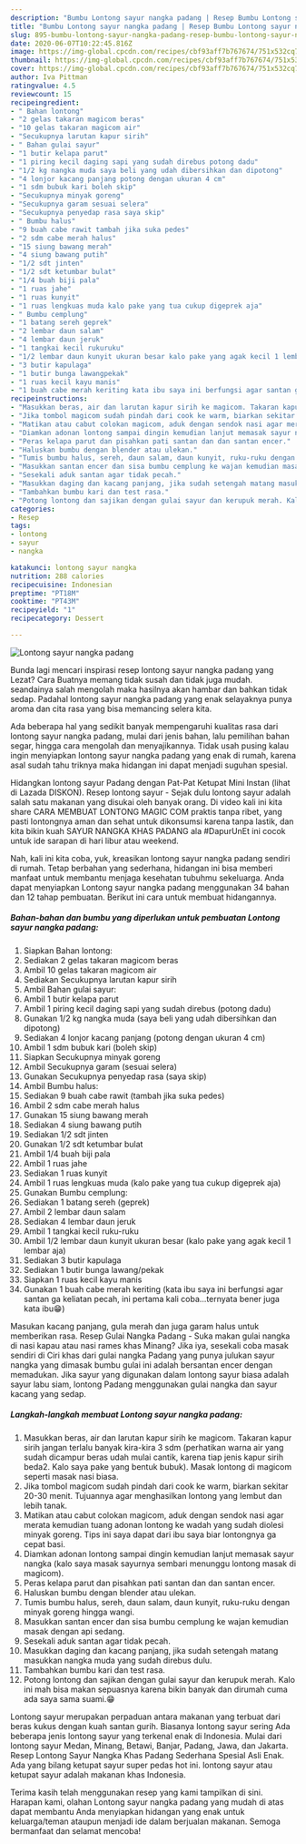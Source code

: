 ```yaml
---
description: "Bumbu Lontong sayur nangka padang | Resep Bumbu Lontong sayur nangka padang Yang Enak Dan Mudah"
title: "Bumbu Lontong sayur nangka padang | Resep Bumbu Lontong sayur nangka padang Yang Enak Dan Mudah"
slug: 895-bumbu-lontong-sayur-nangka-padang-resep-bumbu-lontong-sayur-nangka-padang-yang-enak-dan-mudah
date: 2020-06-07T10:22:45.816Z
image: https://img-global.cpcdn.com/recipes/cbf93aff7b767674/751x532cq70/lontong-sayur-nangka-padang-foto-resep-utama.jpg
thumbnail: https://img-global.cpcdn.com/recipes/cbf93aff7b767674/751x532cq70/lontong-sayur-nangka-padang-foto-resep-utama.jpg
cover: https://img-global.cpcdn.com/recipes/cbf93aff7b767674/751x532cq70/lontong-sayur-nangka-padang-foto-resep-utama.jpg
author: Iva Pittman
ratingvalue: 4.5
reviewcount: 15
recipeingredient:
- " Bahan lontong"
- "2 gelas takaran magicom beras"
- "10 gelas takaran magicom air"
- "Secukupnya larutan kapur sirih"
- " Bahan gulai sayur"
- "1 butir kelapa parut"
- "1 piring kecil daging sapi yang sudah direbus potong dadu"
- "1/2 kg nangka muda saya beli yang udah dibersihkan dan dipotong"
- "4 lonjor kacang panjang potong dengan ukuran 4 cm"
- "1 sdm bubuk kari boleh skip"
- "Secukupnya minyak goreng"
- "Secukupnya garam sesuai selera"
- "Secukupnya penyedap rasa saya skip"
- " Bumbu halus"
- "9 buah cabe rawit tambah jika suka pedes"
- "2 sdm cabe merah halus"
- "15 siung bawang merah"
- "4 siung bawang putih"
- "1/2 sdt jinten"
- "1/2 sdt ketumbar bulat"
- "1/4 buah biji pala"
- "1 ruas jahe"
- "1 ruas kunyit"
- "1 ruas lengkuas muda kalo pake yang tua cukup digeprek aja"
- " Bumbu cemplung"
- "1 batang sereh geprek"
- "2 lembar daun salam"
- "4 lembar daun jeruk"
- "1 tangkai kecil rukuruku"
- "1/2 lembar daun kunyit ukuran besar kalo pake yang agak kecil 1 lembar aja"
- "3 butir kapulaga"
- "1 butir bunga lawangpekak"
- "1 ruas kecil kayu manis"
- "1 buah cabe merah keriting kata ibu saya ini berfungsi agar santan ga keliatan pecah ini pertama kali cobaternyata bener juga kata ibu"
recipeinstructions:
- "Masukkan beras, air dan larutan kapur sirih ke magicom. Takaran kapur sirih jangan terlalu banyak kira-kira 3 sdm (perhatikan warna air yang sudah dicampur beras udah mulai cantik, karena tiap jenis kapur sirih beda2. Kalo saya pake yang bentuk bubuk). Masak lontong di magicom seperti masak nasi biasa."
- "Jika tombol magicom sudah pindah dari cook ke warm, biarkan sekitar 20-30 menit. Tujuannya agar menghasilkan lontong yang lembut dan lebih tanak."
- "Matikan atau cabut colokan magicom, aduk dengan sendok nasi agar merata kemudian tuang adonan lontong ke wadah yang sudah diolesi minyak goreng. Tips ini saya dapat dari ibu saya biar lontongnya ga cepat basi."
- "Diamkan adonan lontong sampai dingin kemudian lanjut memasak sayur nangka (kalo saya masak sayurnya sembari menunggu lontong masak di magicom)."
- "Peras kelapa parut dan pisahkan pati santan dan dan santan encer."
- "Haluskan bumbu dengan blender atau ulekan."
- "Tumis bumbu halus, sereh, daun salam, daun kunyit, ruku-ruku dengan minyak goreng hingga wangi."
- "Masukkan santan encer dan sisa bumbu cemplung ke wajan kemudian masak dengan api sedang."
- "Sesekali aduk santan agar tidak pecah."
- "Masukkan daging dan kacang panjang, jika sudah setengah matang masukkan nangka muda yang sudah direbus dulu."
- "Tambahkan bumbu kari dan test rasa."
- "Potong lontong dan sajikan dengan gulai sayur dan kerupuk merah. Kalo ini mah bisa makan sepuasnya karena bikin banyak dan dirumah cuma ada saya sama suami.😁"
categories:
- Resep
tags:
- lontong
- sayur
- nangka

katakunci: lontong sayur nangka 
nutrition: 288 calories
recipecuisine: Indonesian
preptime: "PT18M"
cooktime: "PT43M"
recipeyield: "1"
recipecategory: Dessert

---
```



![Lontong sayur nangka padang](https://img-global.cpcdn.com/recipes/cbf93aff7b767674/751x532cq70/lontong-sayur-nangka-padang-foto-resep-utama.jpg)

Bunda lagi mencari inspirasi resep lontong sayur nangka padang yang Lezat? Cara Buatnya memang tidak susah dan tidak juga mudah. seandainya salah mengolah maka hasilnya akan hambar dan bahkan tidak sedap. Padahal lontong sayur nangka padang yang enak selayaknya punya aroma dan cita rasa yang bisa memancing selera kita.

Ada beberapa hal yang sedikit banyak mempengaruhi kualitas rasa dari lontong sayur nangka padang, mulai dari jenis bahan, lalu pemilihan bahan segar, hingga cara mengolah dan menyajikannya. Tidak usah pusing kalau ingin menyiapkan lontong sayur nangka padang yang enak di rumah, karena asal sudah tahu triknya maka hidangan ini dapat menjadi suguhan spesial.

Hidangkan lontong sayur Padang dengan Pat-Pat Ketupat Mini Instan (lihat di Lazada DISKON). Resep lontong sayur - Sejak dulu lontong sayur adalah salah satu makanan yang disukai oleh banyak orang. Di video kali ini kita share CARA MEMBUAT LONTONG MAGIC COM praktis tanpa ribet, yang pasti lontongnya aman dan sehat untuk dikonsumsi karena tanpa lastik, dan kita bikin kuah SAYUR NANGKA KHAS PADANG ala #DapurUnEt ini cocok untuk ide sarapan di hari libur atau weekend.


Nah, kali ini kita coba, yuk, kreasikan lontong sayur nangka padang sendiri di rumah. Tetap berbahan yang sederhana, hidangan ini bisa memberi manfaat untuk membantu menjaga kesehatan tubuhmu sekeluarga. Anda dapat menyiapkan Lontong sayur nangka padang menggunakan 34 bahan dan 12 tahap pembuatan. Berikut ini cara untuk membuat hidangannya.

<!--inarticleads1-->

##### Bahan-bahan dan bumbu yang diperlukan untuk pembuatan Lontong sayur nangka padang:

1. Siapkan  Bahan lontong:
1. Sediakan 2 gelas takaran magicom beras
1. Ambil 10 gelas takaran magicom air
1. Sediakan Secukupnya larutan kapur sirih
1. Ambil  Bahan gulai sayur:
1. Ambil 1 butir kelapa parut
1. Ambil 1 piring kecil daging sapi yang sudah direbus (potong dadu)
1. Gunakan 1/2 kg nangka muda (saya beli yang udah dibersihkan dan dipotong)
1. Sediakan 4 lonjor kacang panjang (potong dengan ukuran 4 cm)
1. Ambil 1 sdm bubuk kari (boleh skip)
1. Siapkan Secukupnya minyak goreng
1. Ambil Secukupnya garam (sesuai selera)
1. Gunakan Secukupnya penyedap rasa (saya skip)
1. Ambil  Bumbu halus:
1. Sediakan 9 buah cabe rawit (tambah jika suka pedes)
1. Ambil 2 sdm cabe merah halus
1. Gunakan 15 siung bawang merah
1. Sediakan 4 siung bawang putih
1. Sediakan 1/2 sdt jinten
1. Gunakan 1/2 sdt ketumbar bulat
1. Ambil 1/4 buah biji pala
1. Ambil 1 ruas jahe
1. Sediakan 1 ruas kunyit
1. Ambil 1 ruas lengkuas muda (kalo pake yang tua cukup digeprek aja)
1. Gunakan  Bumbu cemplung:
1. Sediakan 1 batang sereh (geprek)
1. Ambil 2 lembar daun salam
1. Sediakan 4 lembar daun jeruk
1. Ambil 1 tangkai kecil ruku-ruku
1. Ambil 1/2 lembar daun kunyit ukuran besar (kalo pake yang agak kecil 1 lembar aja)
1. Sediakan 3 butir kapulaga
1. Sediakan 1 butir bunga lawang/pekak
1. Siapkan 1 ruas kecil kayu manis
1. Gunakan 1 buah cabe merah keriting (kata ibu saya ini berfungsi agar santan ga keliatan pecah, ini pertama kali coba...ternyata bener juga kata ibu😁)


Masukan kacang panjang, gula merah dan juga garam halus untuk memberikan rasa. Resep Gulai Nangka Padang - Suka makan gulai nangka di nasi kapau atau nasi rames khas Minang? Jika iya, sesekali coba masak sendiri di Ciri khas dari gulai nangka Padang yang punya julukan sayur nangka yang dimasak bumbu gulai ini adalah bersantan encer dengan memadukan. Jika sayur yang digunakan dalam lontong sayur biasa adalah sayur labu siam, lontong Padang menggunakan gulai nangka dan sayur kacang yang sedap. 

<!--inarticleads2-->

##### Langkah-langkah membuat Lontong sayur nangka padang:

1. Masukkan beras, air dan larutan kapur sirih ke magicom. Takaran kapur sirih jangan terlalu banyak kira-kira 3 sdm (perhatikan warna air yang sudah dicampur beras udah mulai cantik, karena tiap jenis kapur sirih beda2. Kalo saya pake yang bentuk bubuk). Masak lontong di magicom seperti masak nasi biasa.
1. Jika tombol magicom sudah pindah dari cook ke warm, biarkan sekitar 20-30 menit. Tujuannya agar menghasilkan lontong yang lembut dan lebih tanak.
1. Matikan atau cabut colokan magicom, aduk dengan sendok nasi agar merata kemudian tuang adonan lontong ke wadah yang sudah diolesi minyak goreng. Tips ini saya dapat dari ibu saya biar lontongnya ga cepat basi.
1. Diamkan adonan lontong sampai dingin kemudian lanjut memasak sayur nangka (kalo saya masak sayurnya sembari menunggu lontong masak di magicom).
1. Peras kelapa parut dan pisahkan pati santan dan dan santan encer.
1. Haluskan bumbu dengan blender atau ulekan.
1. Tumis bumbu halus, sereh, daun salam, daun kunyit, ruku-ruku dengan minyak goreng hingga wangi.
1. Masukkan santan encer dan sisa bumbu cemplung ke wajan kemudian masak dengan api sedang.
1. Sesekali aduk santan agar tidak pecah.
1. Masukkan daging dan kacang panjang, jika sudah setengah matang masukkan nangka muda yang sudah direbus dulu.
1. Tambahkan bumbu kari dan test rasa.
1. Potong lontong dan sajikan dengan gulai sayur dan kerupuk merah. Kalo ini mah bisa makan sepuasnya karena bikin banyak dan dirumah cuma ada saya sama suami.😁


Lontong sayur merupakan perpaduan antara makanan yang terbuat dari beras kukus dengan kuah santan gurih. Biasanya lontong sayur sering Ada beberapa jenis lontong sayur yang terkenal enak di Indonesia. Mulai dari lontong sayur Medan, Minang, Betawi, Banjar, Padang, Jawa, dan Jakarta. Resep Lontong Sayur Nangka Khas Padang Sederhana Spesial Asli Enak. Ada yang bilang ketupat sayur super pedas hot ini. lontong sayur atau ketupat sayur adalah makanan khas Indonesia. 

Terima kasih telah menggunakan resep yang kami tampilkan di sini. Harapan kami, olahan Lontong sayur nangka padang yang mudah di atas dapat membantu Anda menyiapkan hidangan yang enak untuk keluarga/teman ataupun menjadi ide dalam berjualan makanan. Semoga bermanfaat dan selamat mencoba!
